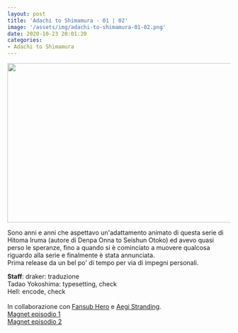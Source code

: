 ```yaml
---
layout: post
title: 'Adachi to Shimamura - 01 | 02'
image: '/assets/img/adachi-to-shimamura-01-02.png'
date: 2020-10-23 20:01:20
categories:
- Adachi to Shimamura
---
```


<img src='{{ page.image }}' alt='' width='640' height='360'>

Sono anni e anni che aspettavo un'adattamento animato di questa serie di Hitoma Iruma (autore di Denpa Onna to Seishun Otoko) ed avevo quasi perso le speranze, fino a quando si è cominciato a muovere qualcosa riguardo alla serie e finalmente è stata annunciata.<br>
Prima release da un bel po' di tempo per via di impegni personali.<br>

<b>Staff</b>:
draker: traduzione<br>
Tadao Yokoshima: typesetting, check<br>
Hell: encode, check<br>
<br>
In collaborazione con <a href='https://fansubhero.weebly.com/'>Fansub Hero</a> e <a href='https://aegistranding.weebly.com/'>Aegi Stranding</a>.
<br>
<a href='magnet:?xt=urn:btih:b814709b9754943a8f6745bf68b10c8ad59c5c5a&dn=%5BSHUKOH%5D%20Adachi%20to%20Shimamura%20-%2001%20%5B127C5829%5D.mkv&tr=http%3A%2F%2Fnyaa.tracker.wf%3A7777%2Fannounce&tr=udp%3A%2F%2Fopen.stealth.si%3A80%2Fannounce&tr=udp%3A%2F%2Ftracker.opentrackr.org%3A1337%2Fannounce&tr=udp%3A%2F%2Ftracker.coppersurfer.tk%3A6969%2Fannounce&tr=udp%3A%2F%2Fexodus.desync.com%3A6969%2Fannounce'>Magnet episodio 1</a><br>
<a href='magnet:?xt=urn:btih:21ea1c714a47d339c190be575b3dabd0f7d8bc75&dn=%5BSHUKOH%5D%20Adachi%20to%20Shimamura%20-%2002%20%5B494C53ED%5D.mkv&tr=http%3A%2F%2Fnyaa.tracker.wf%3A7777%2Fannounce&tr=udp%3A%2F%2Fopen.stealth.si%3A80%2Fannounce&tr=udp%3A%2F%2Ftracker.opentrackr.org%3A1337%2Fannounce&tr=udp%3A%2F%2Ftracker.coppersurfer.tk%3A6969%2Fannounce&tr=udp%3A%2F%2Fexodus.desync.com%3A6969%2Fannounce'>Magnet episodio 2</a>
